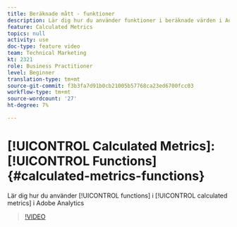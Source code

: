 ```yaml
---
title: Beräknade mått - funktioner
description: Lär dig hur du använder funktioner i beräknade värden i Adobe Analytics
feature: Calculated Metrics
topics: null
activity: use
doc-type: feature video
team: Technical Marketing
kt: 2321
role: Business Practitioner
level: Beginner
translation-type: tm+mt
source-git-commit: f3b3fa7d91b0cb21005b57768ca23ed6700fcc03
workflow-type: tm+mt
source-wordcount: '27'
ht-degree: 7%

---
```



# [!UICONTROL Calculated Metrics]: [!UICONTROL Functions] {#calculated-metrics-functions}

Lär dig hur du använder [!UICONTROL functions] i [!UICONTROL calculated metrics] i Adobe Analytics

>[!VIDEO](https://video.tv.adobe.com/v/25408/?quality=12)
